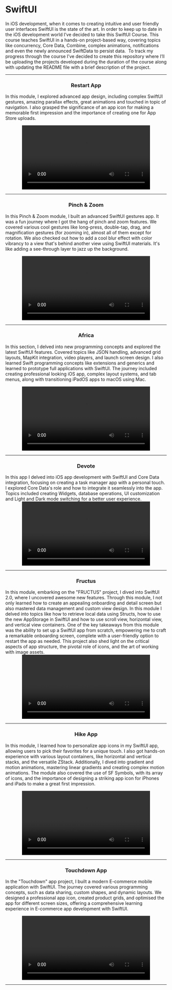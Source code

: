 # SwiftUI


In iOS development,  when it comes to creating intuitive and user friendly user interfaces SwiftUI is the state of the art.
In order to keep up to date in the iOS development world I’ve decided to take this SwiftUI Course. 
This course teaches SwiftUI in a hands-on project-based way, covering topics  like concurrency, Core Data, Combine, complex animations, notifications and even the newly announced SwiftData to persist data. 
To track my progress through the course I’ve decided to create this repository where I’ll be uploading the projects developed during the duration of the course along with updating the README file with a brief description of the project. 

---
<h3 align="center">Restart App</h3>
 
In this module, I explored advanced app design, including complex SwiftUI gestures, amazing parallax effects, great animations and touched in topic of navigation. I also grasped the significance of an app icon for making a memorable first impression and the importance of creating one for App Store uploads.

<div align="center">
  <video src="https://github.com/simaosamouco/SwiftUI/assets/37107794/cecd5476-0372-4fb9-aa63-87b8f12ceca8" width="400"/>
</div>

---
<h3 align="center">Pinch & Zoom</h3>

 In this Pinch & Zoom module, I built an advanced SwiftUI gestures app. It was a fun journey where I got the hang of pinch and zoom features. We covered various cool gestures like long-press, double-tap, drag, and magnification gestures (for zooming in), almost all of them except for rotation.
We also checked out how to add a cool blur effect with color vibrancy to a view that's behind another view using SwiftUI materials. It's like adding a see-through layer to jazz up the background.

<div align="center">
  <video src="https://github.com/simaosamouco/SwiftUI/assets/37107794/4e92a181-cc42-4c74-82d5-8a126dd12211
" width="400"/>
</div>

---
<h3 align="center">Africa</h3>

In this section, I delved into new programming concepts and explored the latest SwiftUI features. Covered topics like JSON handling, advanced grid layouts, MapKit integration, video players, and launch screen design. I also learned Swift programming concepts like extensions and generics and learned to prototype full applications with SwiftUI. The journey included creating professional looking iOS app, complex layout systems, and tab menus, along with transitioning iPadOS apps to macOS using Mac.

<div align="center">
  <video src="https://github.com/simaosamouco/SwiftUI/assets/37107794/21b005f3-a6dc-4cc0-b567-aeb6d415f323" width="400"/>
</div>




---

<h3 align="center">Devote</h3>
In this app I delved into iOS app development with SwiftUI and Core Data integration, focusing on creating a task manager app with a personal touch. I explored Core Data's role and how to integrate it seamlessly into the app. Topics included creating Widgets, database operations, UI customization and Light and Dark mode switching for a better user experience. 
<div align="center">
  <video src="https://github.com/simaosamouco/SwiftUI/assets/37107794/01d7955b-3a7d-4a35-860f-37f4790a32c9" width="400"/>
</div>

---
<h3 align="center">Fructus</h3>
In this module, embarking on the "FRUCTUS" project, I dived into SwiftUI 2.0, where I uncovered awesome new features. Through this module, I not only learned how to create an appealing onboarding and detail screen but also mastered data management and custom view design. 
In this module I delved into topics like how to retrieve local data using Structs, how to use the new AppStorage in SwiftUI and how to use scroll view, horizontal view, and vertical view containers.
One of the key takeaways from this module was the ability to set up a SwiftUI app from scratch, empowering me to craft a remarkable onboarding screen, complete with a user-friendly option to restart the app as needed. This project also shed light on the critical aspects of app structure, the pivotal role of icons, and the art of working with image assets. 
<div align="center">
  <video src="https://github.com/simaosamouco/SwiftUI/assets/37107794/9d331292-2b1a-48d8-89e9-1293e8a618cd" width="400"/>
</div>

---
<h3 align="center">Hike App</h3>
 
 In this module, I learned how to personalize app icons in my SwiftUI app, allowing users to pick their favorites for a unique touch. I also got hands-on experience with various layout containers, like horizontal and vertical stacks, and the versatile ZStack. Additionally, I dived into gradient and motion animations, mastering linear gradients and creating complex motion animations. The module also covered the use of SF Symbols, with its array of icons, and the importance of designing a striking app icon for iPhones and iPads to make a great first impression. 

<div align="center">
  <video src="https://github.com/simaosamouco/SwiftUI/assets/37107794/c4aac4a9-b194-4cbd-9489-6cda8adce5e6" width="400" />
</div>

---
<h3 align="center">Touchdown App</h3>
 
In the "Touchdown" app project, I built a modern E-commerce mobile application with SwiftUI. The journey covered various programming concepts, such as data sharing, custom shapes, and dynamic layouts. We designed a professional app icon, created product grids, and optimised the app for different screen sizes, offering a comprehensive learning experience in E-commerce app development with SwiftUI.
<div align="center">
  <video src="https://github.com/simaosamouco/SwiftUI/assets/37107794/ba82b660-9c5d-437a-b85f-8fe6904c6ce9" width="400" />
</div>

---









 
   
